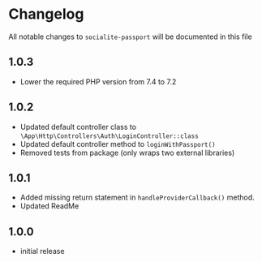# Changelog

All notable changes to `socialite-passport` will be documented in this file

## 1.0.3
- Lower the required PHP version from 7.4 to 7.2

## 1.0.2
- Updated default controller class to `\App\Http\Controllers\Auth\LoginController::class`
- Updated default controller method to `loginWithPassport()`
- Removed tests from package (only wraps two external libraries)

## 1.0.1
- Added missing return statement in `handleProviderCallback()` method.
- Updated ReadMe 

## 1.0.0 

- initial release
